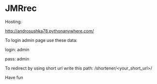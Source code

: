 # JMRrec

Hosting:

http://androsushka78.pythonanywhere.com/

To login admin page use these data:

login: admin

pass: admin


To redirect by using short url write this path:
/shortener/<your_short_url>/

Have fun
